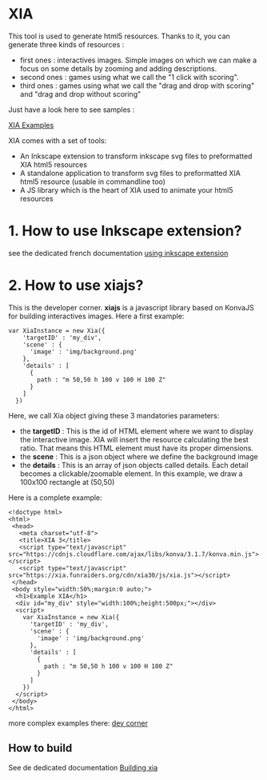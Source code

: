 # XIA

This tool is used to generate html5 resources.
Thanks to it, you can generate three kinds of resources :
- first ones : interactives images. Simple images on which we can make a focus on some details by zooming and adding descriptions.
- second ones : games using what we call the "1 click with scoring".
- third ones : games using what we call the "drag and drop with scoring" and "drag and drop without scoring"

Just have a look here to see samples :

[XIA Examples](https://xia.funraiders.org/exemples.html)

XIA comes with a set of tools:
- An Inkscape extension to transform inkscape svg files to preformatted XIA html5 resources
- A standalone application to transform svg files to preformatted XIA html5 resource (usable in commandline too)
- A JS library which is the heart of XIA used to animate your html5 resources

# 1. How to use Inkscape extension?

see the dedicated french documentation [using inkscape extension](./doc/xia-fr.md)


# 2. How to use xiajs?

This is the developer corner. **xiajs** is a javascript library based on KonvaJS for building interactives images. Here a first example:

```
var XiaInstance = new Xia({
    'targetID' : 'my_div',
    'scene' : {
      'image' : 'img/background.png'
    },
    'details' : [
      {
        path : "m 50,50 h 100 v 100 H 100 Z"
      }
    ]
  })
```
Here, we call Xia object giving these 3 mandatories parameters:
- the **targetID** : This is the id of HTML element where we want to display the interactive image. XIA will insert the resource calculating the best ratio. That means this HTML element must have its proper dimensions.
- the **scene** : This is a json object where we define the background image
- the **details** : This is an array of json objects called details. Each detail becomes a clickable/zoomable element. In this example, we draw a 100x100 rectangle at (50,50)

Here is a complete example:

```
<!doctype html>
<html>
 <head>
   <meta charset="utf-8">
   <title>XIA 3</title>
   <script type="text/javascript" src="https://cdnjs.cloudflare.com/ajax/libs/konva/3.1.7/konva.min.js"></script>
   <script type="text/javascript" src="https://xia.funraiders.org/cdn/xia30/js/xia.js"></script>
 </head>
 <body style="width:50%;margin:0 auto;">
  <h1>Example XIA</h1>
  <div id="my_div" style="width:100%;height:500px;"></div>
  <script>
    var XiaInstance = new Xia({
      'targetID' : 'my_div',
      'scene' : {
        'image' : 'img/background.png'
      },
      'details' : [
        {
          path : "m 50,50 h 100 v 100 H 100 Z"
        }
      ]
    })
  </script>
 </body>
</html>
```

more complex examples there: [dev corner](./doc/xia-fr-dev.md)

## How to build

See de dedicated documentation [Building xia](./BUILD.md)
